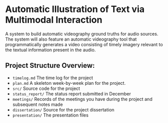 # Automatic Illustration of Text via Multimodal Interaction

A system to build automatic videography ground truths for audio sources. The system will also feature an automatic videography tool that programmatically generates a video consisting of timely imagery relevant to the textual information present in the audio.

## Project Structure Overview:

* `timelog.md` The time log for the project
* `plan.md` A skeleton week-by-week plan for the project.
* `src/` Source code for the project
* `status_report/` The status report submitted in December
* `meetings/` Records of the meetings you have during the project and subsequent notes made
* `dissertation/` Source for the project dissertation
* `presentation/` The presentation files
